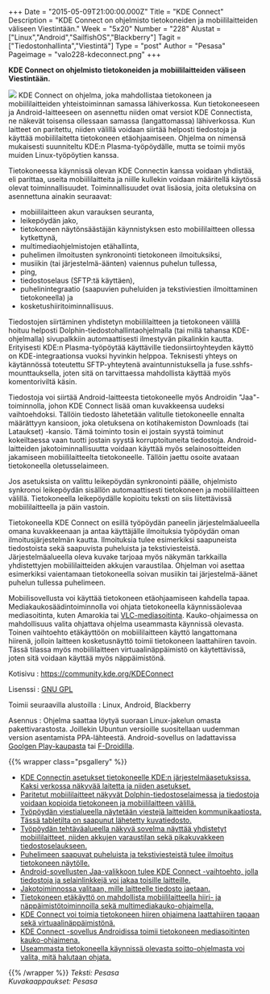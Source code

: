 +++
Date = "2015-05-09T21:00:00.000Z"
Title = "KDE Connect"
Description = "KDE Connect on ohjelmisto tietokoneiden ja mobiililaitteiden väliseen Viestintään."
Week = "5x20"
Number = "228"
Alustat = ["Linux","Android","SailfishOS","Blackberry"]
Tagit = ["Tiedostonhallinta","Viestintä"]
Type = "post"
Author = "Pesasa"
Pageimage = "valo228-kdeconnect.png"
+++


**KDE Connect on ohjelmisto tietokoneiden ja mobiililaitteiden väliseen
Viestintään.**

![ ](/images/valo228-kdeconnect.png "fig:valo228-kdeconnect.png") KDE Connect on
ohjelma, joka mahdollistaa tietokoneen ja mobiililaitteiden
yhteistoiminnan samassa lähiverkossa. Kun tietokoneeseen ja
Android-laitteeseen on asennettu niiden omat versiot KDE Connectista, ne
näkevät toisensa ollessaan samassa (langattomassa) lähiverkossa. Kun
laitteet on paritettu, niiden välillä voidaan siirtää helposti
tiedostoja ja käyttää mobiililaitetta tietokoneen etäohjaamiseen.
Ohjelma on nimensä mukaisesti suunniteltu KDE:n Plasma-työpöydälle,
mutta se toimii myös muiden Linux-työpöytien kanssa.

Tietokoneessa käynnissä olevan KDE Connectin kanssa voidaan yhdistää,
eli parittaa, useita mobiililaitteita ja niille kullekin voidaan
määritellä käytössä olevat toiminnallisuudet. Toiminnallisuudet ovat
lisäosia, joita oletuksina on asennettuna ainakin seuraavat:

-   mobiililaitteen akun varauksen seuranta,
-   leikepöydän jako,
-   tietokoneen näytönsäästäjän käynnistyksen esto mobiililaitteen
    ollessa kytkettynä,
-   multimediaohjelmistojen etähallinta,
-   puhelimen ilmoitusten synkronointi tietokoneen ilmoituksiksi,
-   musiikin (tai järjestelmä-äänten) vaiennus puhelun tullessa,
-   ping,
-   tiedostoselaus (SFTP:tä käyttäen),
-   puhelinintegraatio (saapuvien puheluiden ja tekstiviestien
    ilmoittaminen tietokoneella) ja
-   kosketushiiritoiminnallisuus.

Tiedostojen siirtäminen yhdistetyn mobiililaitteen ja tietokoneen
välillä hoituu helposti Dolphin-tiedostohallintaohjelmalla (tai millä
tahansa KDE-ohjelmalla) sivupalkkiin automaattisesti ilmestyvän
pikalinkin kautta. Erityisesti KDE:n Plasma-työpöytää käyttäville
tiedonsiirtoyhteyden käyttö on KDE-integraationsa vuoksi hyvinkin
helppoa. Teknisesti yhteys on käytännössä toteutettu SFTP-yhteytenä
avaintunnistuksella ja fuse.sshfs-mounttauksella, joten sitä on
tarvittaessa mahdollista käyttää myös komentoriviltä käsin.

Tiedostoja voi siirtää Android-laitteesta tietokoneelle myös Androidin
"Jaa"-toiminnolla, johon KDE Connect lisää oman kuvakkeensa uudeksi
vaihtoehdoksi. Tällöin tiedosto lähetetään valitulle tietokoneelle
ennalta määrättyyn kansioon, joka oletuksena on kotihakemiston Downloads
(tai Lataukset) -kansio. Tämä toiminto tosin ei jostain syystä toiminut
kokeiltaessa vaan tuotti jostain syystä korruptoituneita tiedostoja.
Android-laitteiden jakotoiminnallisuutta voidaan käyttää myös
selainosoitteiden jakamiseen mobiililaitteelta tietokoneelle. Tällöin
jaettu osoite avataan tietokoneella oletusselaimeen.

Jos asetuksista on valittu leikepöydän synkronointi päälle, ohjelmisto
synkronoi leikepöydän sisällön automaattisesti tietokoneen ja
mobiililaitteen välillä. Tietokoneella leikepöydälle kopioitu teksti on
siis liitettävissä mobiililaitteella ja päin vastoin.

Tietokoneella KDE Connect on esillä työpöydän paneelin
järjestelmäalueella omana kuvakkeenaan ja antaa käyttäjälle ilmoituksia
työpöydän oman ilmoitusjärjestelmän kautta. Ilmoituksia tulee
esimerkiksi saapuneista tiedostoista sekä saapuvista puheluista ja
tekstiviesteistä. Järjestelmäalueella oleva kuvake tarjoaa myös näkymän
tarkkailla yhdistettyjen mobiililaitteiden akkujen varaustilaa. Ohjelman
voi asettaa esimerkiksi vaientamaan tietokoneella soivan musiikin tai
järjestelmä-äänet puhelun tullessa puhelimeen.

Mobiilisovellusta voi käyttää tietokoneen etäohjaamiseen kahdella tapaa.
Mediakaukosäädintoiminnolla voi ohjata tietokoneella käynnissäolevaa
mediasoitinta, kuten Amarokia tai
[VLC-mediasoitinta](VLC-mediasoitin). Kauko-ohjaimessa on
mahdollisuus valita ohjattava ohjelma useammasta käynnissä olevasta.
Toinen vaihtoehto etäkäyttöön on mobiililaitteen käyttö langattomana
hiirenä, jolloin laitteen kosketusnäyttö toimii tietokoneen laattahiiren
tavoin. Tässä tilassa myös mobiililaitteen virtuaalinäppäimistö on
käytettävissä, joten sitä voidaan käyttää myös näppäimistönä.

Kotisivu
:   <https://community.kde.org/KDEConnect>

Lisenssi
:   [GNU GPL](GNU_GPL)

Toimii seuraavilla alustoilla
:   Linux, Android, Blackberry

Asennus
:   Ohjelma saattaa löytyä suoraan Linux-jakelun omasta
    pakettivarastosta. Joillekin Ubuntun versioille suositellaan
    uudemman version asentamista PPA-lähteestä. Android-sovellus on
    ladattavissa [Goolgen
    Play-kaupasta](https://play.google.com/store/apps/details?id=org.kde.kdeconnect_tp)
    tai [F-Droidilla](F-Droid).

{{% wrapper class="psgallery" %}}
-   [KDE Connectin asetukset tietokoneelle KDE:n järjestelmäasetuksissa.
    Kaksi verkossa näkyvää laitetta ja niiden
    asetukset.](/images/kdeconnect-1.jpg)
-   [Paritetut mobiililaitteet näkyvät Dolphin-tiedostoselaimessa ja
    tiedostoja voidaan kopioida tietokoneen ja mobiililaitteen
    välillä.](/images/kdeconnect-2.jpg)
-   [Työpöydän viestialueella näytetään viestejä laitteiden
    kommunikaatiosta. Tässä tabletilta on saapunut lähetetty
    kuvatiedosto.](/images/kdeconnect-3.jpg)
-   [Työpöydän tehtäväalueella näkyvä sovelma näyttää yhdistetyt
    mobiililaitteet, niiden akkujen varaustilan sekä pikakuvakkeen
    tiedostoselaukseen.](/images/kdeconnect-4.jpg)
-   [Puhelimeen saapuvat puheluista ja tekstiviesteistä tulee ilmoitus
    tietokoneen näytölle.](/images/kdeconnect-5.jpg)
-   [Android-sovellusten Jaa-valikkoon tulee KDE Connect -vaihtoehto,
    jolla tiedostoja ja selainlinkkejä voi jakaa toisille
    laitteille.](/images/kdeconnect-6.jpg)
-   [Jakotoiminnossa valitaan, mille laitteelle tiedosto
    jaetaan.](/images/kdeconnect-7.jpg)
-   [Tietokoneen etäkäyttö on mahdollista mobiililaitteella hiiri- ja
    näppäimistötoiminnoilla sekä
    multimediakauko-ohjaimella.](/images/kdeconnect-8.jpg)
-   [KDE Connect voi toimia tietokoneen hiiren ohjaimena laattahiiren
    tapaan sekä virtuaalinäppäimistönä.](/images/kdeconnect-9.jpg)
-   [KDE Connect -sovellus Androidissa toimii tietokoneen mediasoitinten
    kauko-ohjaimena.](/images/kdeconnect-10.jpg)
-   [Useammasta tietokoneella käynnissä olevasta soitto-ohjelmasta voi
    valita, mitä halutaan ohjata.](/images/kdeconnect-11.jpg)

{{% /wrapper %}}
*Teksti: Pesasa* <br />
*Kuvakaappaukset: Pesasa*


